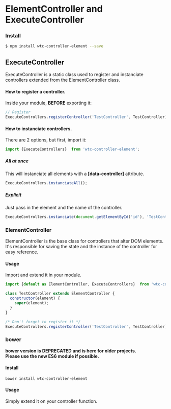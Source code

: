 # ElementController and ExecuteController
### Install
```sh
$ npm install wtc-controller-element --save
```
## ExecuteController
ExecuteController is a static class used to register and instanciate controllers extended from the ElementController class.

#### How to register a controller.
Inside your module, **BEFORE** exporting it:
```javascript
// Register
ExecuteControllers.registerController('TestController', TestController);
```

#### How to instanciate controllers.
There are 2 options, but first, import it:
```javascript
import {ExecuteControllers}  from 'wtc-controller-element';
```
##### All at once
This will instanciate all elements with a **[data-controller]** attribute.
```javascript
ExecuteControllers.instanciateAll();
```

##### Explicit
Just pass in the element and the name of the controller.
```javascript
ExecuteControllers.instanciate(document.getElementById('id'), 'TestController');
```

### ElementController
ElementController is the base class for controllers that alter DOM elements. It's responsible for saving the state and the instance of the controller for easy reference.

#### Usage
Import and extend it in your module.
```javascript
import {default as ElementController, ExecuteControllers}  from 'wtc-controller-element';

class TestController extends ElementController {
  constructor(element) {
    super(element);
  }
}

/* Don't forget to register it */
ExecuteControllers.registerController('TestController', TestController);
```

### bower
**bower version is DEPRECATED and is here for older projects.  
Please use the new ES6 module if possible.**
#### Install
```
bower install wtc-controller-element
```
#### Usage
Simply extend it on your controller function.
